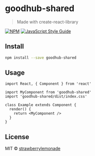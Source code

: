 # goodhub-shared

> Made with create-react-library

[![NPM](https://img.shields.io/npm/v/goodhub-shared.svg)](https://www.npmjs.com/package/goodhub-shared) [![JavaScript Style Guide](https://img.shields.io/badge/code_style-standard-brightgreen.svg)](https://standardjs.com)

## Install

```bash
npm install --save goodhub-shared
```

## Usage

```tsx
import React, { Component } from 'react'

import MyComponent from 'goodhub-shared'
import 'goodhub-shared/dist/index.css'

class Example extends Component {
  render() {
    return <MyComponent />
  }
}
```

## License

MIT © [strawberrylemonade](https://github.com/strawberrylemonade)
